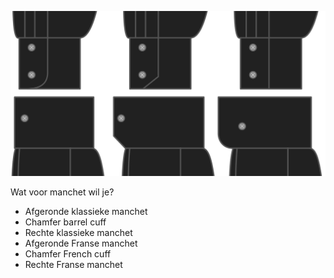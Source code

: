 ![Stijl manchet](cuffstyle.svg)

Wat voor manchet wil je?

 - Afgeronde klassieke manchet
 - Chamfer barrel cuff
 - Rechte klassieke manchet
 - Afgeronde Franse manchet
 - Chamfer French cuff
 - Rechte Franse manchet
